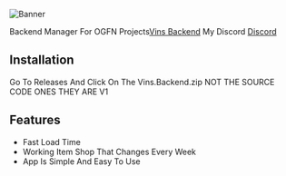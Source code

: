![Banner](https://i.imgur.com/1GSS31B_d.webp?maxwidth=760&fidelity=grand)

Backend Manager For OGFN Projects[Vins Backend](https://github.com/vin-2-real/Vins-Backend/releases/tag/1.4.0)
My Discord [Discord]([https://discord.gg/rebootmp](https://discord.gg/CYvH9Tak2X))

## Installation

Go To Releases And Click On The Vins.Backend.zip
NOT THE SOURCE CODE ONES THEY ARE V1

## Features

- Fast Load Time
- Working Item Shop That Changes Every Week 
- App Is Simple And Easy To Use

